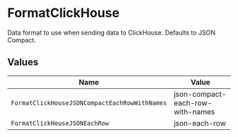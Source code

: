 # FormatClickHouse

Data format to use when sending data to ClickHouse. Defaults to JSON Compact.


## Values

| Name                                          | Value                                         |
| --------------------------------------------- | --------------------------------------------- |
| `FormatClickHouseJSONCompactEachRowWithNames` | json-compact-each-row-with-names              |
| `FormatClickHouseJSONEachRow`                 | json-each-row                                 |